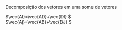 Decomposição dos vetores em uma some de vetores

$\vec{AI}=\vec{AD}+\vec{DI} $\
$\vec{Aj}=\vec{AB}+\vec{BJ} $